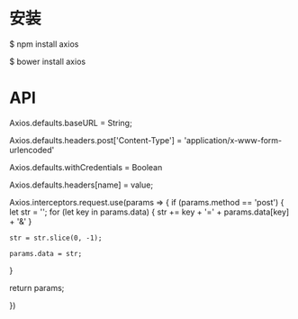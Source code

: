 # 安装
$ npm install axios
<!-- 使用 npm: -->
$ bower install axios
<!-- 使用 bower: -->
<script src="https://unpkg.com/axios/dist/axios.min.js"></script>
<!-- 使用 cdn: -->

# API
Axios.defaults.baseURL = String;
<!-- 设置基础请求路径 -->
Axios.defaults.headers.post['Content-Type'] = 'application/x-www-form-urlencoded'
<!-- 设置post请求头 -->
Axios.defaults.withCredentials = Boolean
<!-- 携带cookie -->
Axios.defaults.headers[name] = value;
<!-- 携带数据 -->

Axios.interceptors.request.use(params => {
  if (params.method == 'post') {
    let str = '';
    for (let key in params.data) {
      str += key + '=' + params.data[key] + '&'
    }

    str = str.slice(0, -1);

    params.data = str;
  }
  <!-- 对于post请求,需要将参数进行序列化 -->

  return params;

})


